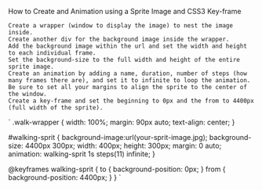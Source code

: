 How to Create and Animation using a Sprite Image and CSS3 Key-frame

    Create a wrapper (window to display the image) to nest the image inside.
    Create another div for the background image inside the wrapper.
    Add the background image within the url and set the width and height to each individual frame.
    Set the background-size to the full width and height of the entire sprite image.
    Create an animation by adding a name, duration, number of steps (how many frames there are), and set it to infinite to loop the animation.
    Be sure to set all your margins to align the sprite to the center of the window.
    Create a key-frame and set the beginning to 0px and the from to 4400px (full width of the sprite).

`
.walk-wrapper {
width: 100%;
margin: 90px auto;
text-align: center;
}

#walking-sprit {
background-image:url(your-sprit-image.jpg);
background-size: 4400px 300px;
width: 400px;
height: 300px;
margin: 0 auto;
animation: walking-sprit 1s steps(11) infinite;
}

@keyframes walking-sprit {
to { background-position: 0px; }
from { background-position: 4400px; }
}
`
